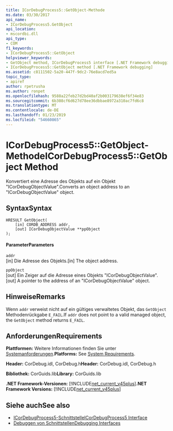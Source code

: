 ```yaml
---
title: ICorDebugProcess5::GetObject-Methode
ms.date: 03/30/2017
api_name:
- ICorDebugProcess5.GetObject
api_location:
- mscordbi.dll
api_type:
- COM
f1_keywords:
- ICorDebugProcess5::GetObject
helpviewer_keywords:
- GetObject method, ICorDebugProcess5 interface [.NET Framework debugging]
- ICorDebugProcess5::GetObject method [.NET Framework debugging]
ms.assetid: c8111502-5a20-447f-9dc2-76e8acd7ed5a
topic_type:
- apiref
author: rpetrusha
ms.author: ronpet
ms.openlocfilehash: 9588a22feb27d2bd40af2b003179638ef6f34e83
ms.sourcegitcommit: 6b308cf6d627d78ee36dbbae8972a310ac7fd6c8
ms.translationtype: MT
ms.contentlocale: de-DE
ms.lasthandoff: 01/23/2019
ms.locfileid: "54660865"
---
```

# <a name="icordebugprocess5getobject-method"></a><span data-ttu-id="509fa-102">ICorDebugProcess5::GetObject-Methode</span><span class="sxs-lookup"><span data-stu-id="509fa-102">ICorDebugProcess5::GetObject Method</span></span>
<span data-ttu-id="509fa-103">Konvertiert eine Adresse des Objekts auf ein Objekt "ICorDebugObjectValue".</span><span class="sxs-lookup"><span data-stu-id="509fa-103">Converts an object address to an "ICorDebugObjectValue" object.</span></span>  
  
## <a name="syntax"></a><span data-ttu-id="509fa-104">Syntax</span><span class="sxs-lookup"><span data-stu-id="509fa-104">Syntax</span></span>  
  
```  
HRESULT GetObject(  
    [in] CORDB_ADDRESS addr,   
    [out] ICorDebugObjectValue **ppObject  
);  
```  
  
#### <a name="parameters"></a><span data-ttu-id="509fa-105">Parameter</span><span class="sxs-lookup"><span data-stu-id="509fa-105">Parameters</span></span>  
 `addr`  
 <span data-ttu-id="509fa-106">[in] Die Adresse des Objekts.</span><span class="sxs-lookup"><span data-stu-id="509fa-106">[in] The object address.</span></span>  
  
 `ppObject`  
 <span data-ttu-id="509fa-107">[out] Ein Zeiger auf die Adresse eines Objekts "ICorDebugObjectValue".</span><span class="sxs-lookup"><span data-stu-id="509fa-107">[out] A pointer to the address of an  "ICorDebugObjectValue" object.</span></span>  
  
## <a name="remarks"></a><span data-ttu-id="509fa-108">Hinweise</span><span class="sxs-lookup"><span data-stu-id="509fa-108">Remarks</span></span>  
 <span data-ttu-id="509fa-109">Wenn `addr` verweist nicht auf ein gültiges verwaltetes Objekt, das `GetObject` Methodenrückgabe `E_FAIL`.</span><span class="sxs-lookup"><span data-stu-id="509fa-109">If `addr` does not point to a valid managed object, the `GetObject` method returns `E_FAIL`.</span></span>  
  
## <a name="requirements"></a><span data-ttu-id="509fa-110">Anforderungen</span><span class="sxs-lookup"><span data-stu-id="509fa-110">Requirements</span></span>  
 <span data-ttu-id="509fa-111">**Plattformen:** Weitere Informationen finden Sie unter [Systemanforderungen](../../../../docs/framework/get-started/system-requirements.md).</span><span class="sxs-lookup"><span data-stu-id="509fa-111">**Platforms:** See [System Requirements](../../../../docs/framework/get-started/system-requirements.md).</span></span>  
  
 <span data-ttu-id="509fa-112">**Header:** CorDebug.idl, CorDebug.h</span><span class="sxs-lookup"><span data-stu-id="509fa-112">**Header:** CorDebug.idl, CorDebug.h</span></span>  
  
 <span data-ttu-id="509fa-113">**Bibliothek:** CorGuids.lib</span><span class="sxs-lookup"><span data-stu-id="509fa-113">**Library:** CorGuids.lib</span></span>  
  
 <span data-ttu-id="509fa-114">**.NET Framework-Versionen:** [!INCLUDE[net_current_v45plus](../../../../includes/net-current-v45plus-md.md)]</span><span class="sxs-lookup"><span data-stu-id="509fa-114">**.NET Framework Versions:** [!INCLUDE[net_current_v45plus](../../../../includes/net-current-v45plus-md.md)]</span></span>  
  
## <a name="see-also"></a><span data-ttu-id="509fa-115">Siehe auch</span><span class="sxs-lookup"><span data-stu-id="509fa-115">See also</span></span>
- [<span data-ttu-id="509fa-116">ICorDebugProcess5-Schnittstelle</span><span class="sxs-lookup"><span data-stu-id="509fa-116">ICorDebugProcess5 Interface</span></span>](../../../../docs/framework/unmanaged-api/debugging/icordebugprocess5-interface.md)
- [<span data-ttu-id="509fa-117">Debuggen von Schnittstellen</span><span class="sxs-lookup"><span data-stu-id="509fa-117">Debugging Interfaces</span></span>](../../../../docs/framework/unmanaged-api/debugging/debugging-interfaces.md)
